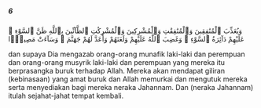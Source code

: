 ##### 6

<span class="ayah">وَيُعَذِّبَ ٱلْمُنَٰفِقِينَ وَٱلْمُنَٰفِقَٰتِ وَٱلْمُشْرِكِينَ وَٱلْمُشْرِكَٰتِ ٱلظَّآنِّينَ بِٱللَّهِ ظَنَّ ٱلسَّوْءِ ۚ عَلَيْهِمْ دَآئِرَةُ ٱلسَّوْءِ ۖ وَغَضِبَ ٱللَّهُ عَلَيْهِمْ وَلَعَنَهُمْ وَأَعَدَّ لَهُمْ جَهَنَّمَ ۖ وَسَآءَتْ مَصِيرًۭا</span>

<span class="ayah_translation">dan supaya Dia mengazab orang-orang munafik laki-laki dan perempuan dan orang-orang musyrik laki-laki dan perempuan yang mereka itu berprasangka buruk terhadap Allah. Mereka akan mendapat giliran (kebinasaan) yang amat buruk dan Allah memurkai dan mengutuk mereka serta menyediakan bagi mereka neraka Jahannam. Dan (neraka Jahannam) itulah sejahat-jahat tempat kembali.</span>
